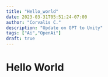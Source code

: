 ```yaml
---
title: "Hello_world"
date: 2023-03-31T05:51:24-07:00
author: "Corvalis C."
description: "Update on GPT to Unity"
tags: ["Ai","OpenAi"]
draft: true
---
```


# Hello World
